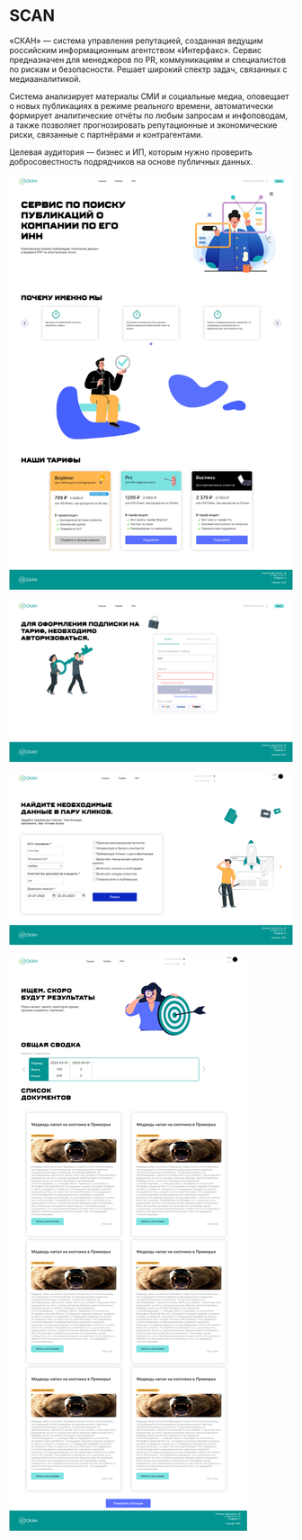 # SCAN

«СКАН» — система управления репутацией, созданная ведущим российским информационным агентством «Интерфакс». Сервис предназначен для менеджеров по PR, коммуникациям и специалистов по рискам и безопасности. Решает широкий спектр задач, связанных с медиааналитикой.

Система анализирует материалы СМИ и социальные медиа, оповещает о новых публикациях в режиме реального времени, автоматически формирует аналитические отчёты по любым запросам и инфоповодам, а также позволяет прогнозировать репутационные и экономические риски, связанные с партнёрами и контрагентами.

Целевая аудитория — бизнес и ИП, которым нужно проверить добросовестность подрядчиков на основе публичных данных.

![plot](./pic/localhost_3000_%20(2).png)

![plot](./pic/localhost_3000_%20(3).png)

![plot](./pic/localhost_3000_search_scan.png)

![plot](./pic/localhost_3000_search.png)
